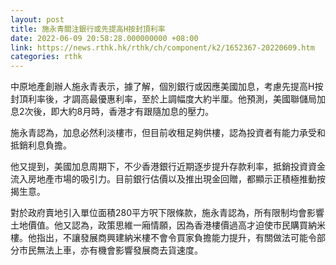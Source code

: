 ```yaml
---
layout: post
title: 施永青關注銀行或先提高H按封頂利率
date: 2022-06-09 20:58:28.000000000 +08:00
link: https://news.rthk.hk/rthk/ch/component/k2/1652367-20220609.htm
categories: rthk
---
```


中原地產創辦人施永青表示，據了解，個別銀行或因應美國加息，考慮先提高H按封頂利率後，才調高最優惠利率，至於上調幅度大約半厘。他預測，美國聯儲局加息2次後，即大約8月時，香港才有跟隨加息的壓力。

施永青認為，加息必然利淡樓市，但目前收租足夠供樓，認為投資者有能力承受和抵銷利息負擔。

他又提到，美國加息周期下，不少香港銀行近期逐步提升存款利率，抵銷投資資金流入房地產市場的吸引力。目前銀行估價以及推出現金回贈，都顯示正積極推動按揭生意。

對於政府賣地引入單位面積280平方呎下限條款，施永青認為，所有限制均會影響土地價值。他又認為，政策思維一廂情願，因為香港樓價過高才迫使市民購買納米樓。他指出，不讓發展商興建納米樓不會令買家負擔能力提升，有關做法可能令部分市民無法上車，亦有機會影響發展商去貨速度。

